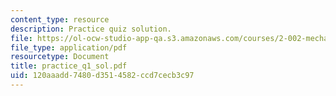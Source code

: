 ```yaml
---
content_type: resource
description: Practice quiz solution.
file: https://ol-ocw-studio-app-qa.s3.amazonaws.com/courses/2-002-mechanics-and-materials-ii-spring-2004/120aaadd7480d3514582ccd7cecb3c97_practice_q1_sol.pdf
file_type: application/pdf
resourcetype: Document
title: practice_q1_sol.pdf
uid: 120aaadd-7480-d351-4582-ccd7cecb3c97
---
```

